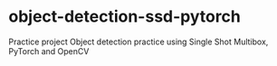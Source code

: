 # object-detection-ssd-pytorch
Practice project Object detection practice using Single Shot Multibox, PyTorch and OpenCV
